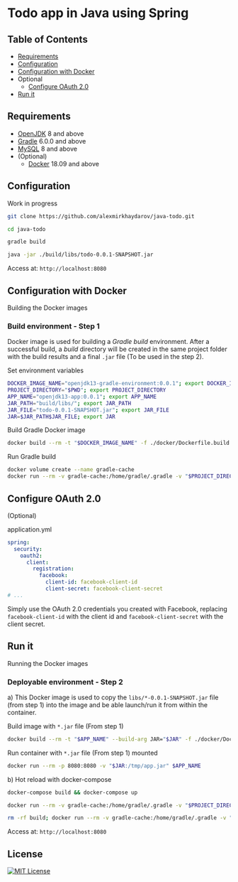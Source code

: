 # Todo app in Java using Spring

## Table of Contents
* [Requirements](#requirements)
* [Configuration](#configuration)
* [Configuration with Docker](#configuration-with-docker)
* Optional
  * [Configure OAuth 2.0](#configure-oauth-20)
* [Run it](#run-it)

## Requirements
* [OpenJDK](https://openjdk.java.net/install/) 8 and above
* [Gradle](https://gradle.org/install/) 6.0.0 and above
* [MySQL](https://dev.mysql.com/downloads/installer/) 8 and above
* (Optional)
  * [Docker](https://docs.docker.com/install/) 18.09 and above

## Configuration

Work in progress

```bash
git clone https://github.com/alexmirkhaydarov/java-todo.git

cd java-todo

gradle build

java -jar ./build/libs/todo-0.0.1-SNAPSHOT.jar
```

Access at: `http://localhost:8080`

## Configuration with Docker

Building the Docker images

### Build environment - Step 1
Docker image is used for building a *Gradle build* environment. After a successful build, a *build* directory will be created in the same project folder with the build results and a final `.jar` file (To be used in the step 2).

Set environment variables
```bash
DOCKER_IMAGE_NAME="openjdk13-gradle-environment:0.0.1"; export DOCKER_IMAGE_NAME
PROJECT_DIRECTORY="$PWD"; export PROJECT_DIRECTORY
APP_NAME="openjdk13-app:0.0.1"; export APP_NAME
JAR_PATH="build/libs/"; export JAR_PATH
JAR_FILE="todo-0.0.1-SNAPSHOT.jar"; export JAR_FILE
JAR=$JAR_PATH$JAR_FILE; export JAR
```

Build Gradle Docker image
```bash
docker build --rm -t "$DOCKER_IMAGE_NAME" -f ./docker/Dockerfile.build ./docker/.
```

Run Gradle build
```bash
docker volume create --name gradle-cache
docker run --rm -v gradle-cache:/home/gradle/.gradle -v "$PROJECT_DIRECTORY":/home/gradle "$DOCKER_IMAGE_NAME" gradle build
```

## Configure OAuth 2.0

(Optional)

application.yml
```yaml
spring:
  security:
    oauth2:
      client:
        registration:
          facebook:
            client-id: facebook-client-id
            client-secret: facebook-client-secret
# ...
```
Simply use the OAuth 2.0 credentials you created with Facebook, replacing `facebook-client-id` with the client id and `facebook-client-secret` with the client secret.

## Run it

Running the Docker images

### Deployable environment - Step 2

a)
This Docker image is used to copy the `libs/*-0.0.1-SNAPSHOT.jar` file (from step 1) into the image and be able launch/run it from within the container.

Build image with `*.jar` file (From step 1)
```bash
docker build --rm -t "$APP_NAME" --build-arg JAR="$JAR" -f ./docker/Dockerfile .
```

Run container with `*.jar` file (From step 1) mounted
```bash
docker run --rm -p 8080:8080 -v "$JAR:/tmp/app.jar" $APP_NAME
```

b)
Hot reload with docker-compose
```bash
docker-compose build && docker-compose up

docker run --rm -v gradle-cache:/home/gradle/.gradle -v "$PROJECT_DIRECTORY":/home/gradle "$DOCKER_IMAGE_NAME" gradle build && docker-compose restart app

rm -rf build; docker run --rm -v gradle-cache:/home/gradle/.gradle -v "$PROJECT_DIRECTORY":/home/gradle "$DOCKER_IMAGE_NAME" gradle build && docker-compose restart app
```

Access at: `http://localhost:8080`

## License

[![MIT License](http://img.shields.io/badge/license-MIT-blue.svg?style=flat)](LICENSE)
